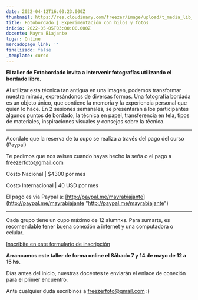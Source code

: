 ```yaml
---
date: 2022-04-12T16:00:23.000Z
thumbnail: https://res.cloudinary.com/freezer/image/upload/t_media_lib_thumb/v1649779299/2022/mairavbordado_qehzqy.jpg
title: Fotobordado | Experimentación con hilos y fotos
inicio: 2022-05-05T03:00:00.000Z
docente: Mayra Biajante
lugar: Online
mercadopago_link: ''
finalizado: false
_template: curso
---
```


**El taller de Fotobordado invita a intervenir fotografías utilizando el bordado libre.**

Al utilizar esta técnica tan antigua en una imagen, podemos transformar nuestra mirada, expresándonos de diversas formas. Una fotografía bordada es un objeto único, que contiene la memoria y la experiencia personal que quien lo hace. En 2 sesiones semanales, se presentarán a los participantes algunos puntos de bordado, la técnica en papel, transferencia en tela, tipos de materiales, inspiraciones visuales y consejos sobre la técnica.

***

Acordate que la reserva de tu cupo se realiza a través del pago del curso (Paypal)

Te pedimos que nos avises cuando hayas hecho la seña o el pago a freezerfoto@gmail.com

Costo Nacional | $4300 por mes

Costo Internacional | 40 USD por mes

El pago es via Paypal a: [http://paypal.me/mayrabiajante](http://paypal.me/mayrabiajante "http://paypal.me/mayrabiajante")

***

Cada grupo tiene un cupo máximo de 12 alumnxs. Para sumarte, es recomendable tener buena conexión a internet y una computadora o celular.

[Inscribite en este formulario de inscripción](https://docs.google.com/forms/d/1FEQmGD9s4Qf295d3i-OGmF5jJWsRbPC1mQ_Sc6lcUv4/edit)

**Arrancamos este taller de forma online el Sábado 7 y 14 de mayo de 12 a 15 hs.**

Días antes del inicio, nuestras docentes te enviarán el enlace de conexión para el primer encuentro.

Ante cualquier duda escribinos a freezerfoto@gmail.com :)
